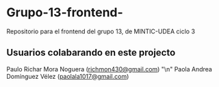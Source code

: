 # Grupo-13-frontend-
Repositorio para el frontend del grupo 13, de MINTIC-UDEA ciclo 3

## Usuarios colabarando en este projecto
Paulo Richar Mora Noguera (richmon430@gmail.com) "\n"
Paola Andrea Domínguez Vélez (paolala1017@gmail.com)
